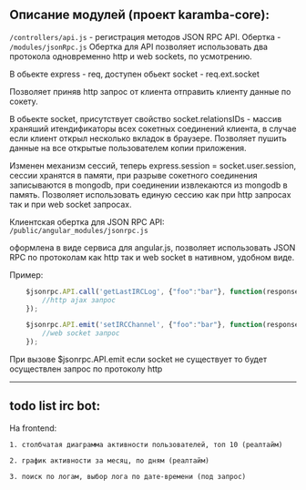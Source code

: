 ## Описание модулей (проект karamba-core):

`/controllers/api.js` - регистрация методов JSON RPC API. Обертка - `/modules/jsonRpc.js`
Обертка для API позволяет использовать два протокола одновременно http и web sockets, по усмотрению.

В обьекте express - req, доступен обьект socket - req.ext.socket

Позволяет приняв http запрос от клиента отправить клиенту данные по сокету.


В обьекте socket, присутствует свойство socket.relationsIDs - массив храняший итендификаторы всех сокетных соединений клиента,
в случае если клиент открыл несколько вкладок в браузере. Позволяет пушить данные на все открытые пользователем копии приложения.


Изменен механизм сессий, теперь express.session = socket.user.session, сессии хранятся в памяти, при разрыве сокетного соединения записываются в mongodb, при соединении извлекаются из mongodb в память. Позволяет использовать единую сессию как при http запросах так и при web socket запросах.


Клиентская обертка для JSON RPC API: `/public/angular_modules/jsonrpc.js`

оформлена в виде сервиса для angular.js, позволяет использовать JSON RPC по протоколам как http так и web socket в нативном, удобном виде. 

Пример:
```javascript
    $jsonrpc.API.call('getLastIRCLog', {"foo":"bar"}, function(response, rpcObject, xhr) {
		//http ajax запрос
    });

    $jsonrpc.API.emit('setIRCChannel', {"foo":"bar"}, function(response, rpcObject, emit) {
		//web socket запрос
    });
```

При вызове $jsonrpc.API.emit если socket не существует то будет осуществлен запрос по протоколу http

***

## todo list irc bot:

На frontend:

    1. столбчатая диаграмма активности пользователей, топ 10 (реалтайм)

    2. график активности за месяц, по дням (реалтайм)

    3. поиск по логам, выбор лога по дате-времени (под запрос)
